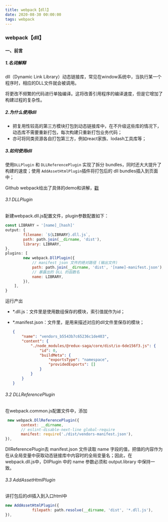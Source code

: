 ```yaml
---
title: webpack【dll】
date: 2020-08-30 00:00:00
tags: webpack
---
```


### webpack【dll】

#### 一、前言

##### 1.名词解释

dll（Dynamic Link Library）动态链接库，常见在window系统中，当执行某一个程序时，相应的DLL文件就会被调用。

将更改不频繁的代码进行单独编译。这将改善引用程序的编译速度，但是它增加了构建过程的复杂性。

##### 2.为什么使用dll

- 把复用性较高的第三方模块打包到动态链接库中，在不升级这些库的情况下，动态库不需要重新打包，每次构建只重新打包业务代码；
- 亦可将同类资源各自打包第三方，例如react家族、lodash工具库等；

##### 3.如何使用dll

使用`DLLPlugin` 和 `DLLReferencePlugin` 实现了拆分 bundles，同时还大大提升了构建的速度；使用 `AddAssetHtmlPlugin`插件将打包后的 dll bundles插入到页面中；

Github webpack给出了具体的demo和讲解，[戳](https://github.com/webpack/webpack/tree/master/examples/dll-user)

###### 3.1 DLLPlugin

新建webpack.dll.js配置文件，plugin参数配置如下：

```javascript
const LIBRARY = '[name]_[hash]'
output: {
        filename: `${LIBRARY}.dll.js`,
        path: path.join(__dirname, 'dist'),
        library: LIBRARY,
},
plugins: [
        new webpack.DllPlugin({
            // manifest json 文件的绝对路径 (输出文件)
            path: path.join(__dirname, 'dist', '[name]-manifest.json'),
            // 暴露出的 DLL 的函数名
            name: LIBRARY,
        }),
    ],
}
```

运行产出

- *.dll.js：文件里是使用数组保存的模块，索引值就作为id；

- *.manifest.json：文件里，是用来描述对应的dll文件里保存的模块；

  ```json
  {
      "name": "vendors_b5543b7c65236c1de403",
      "content": {
          "./node_modules/@redux-saga/core/dist/io-6de156f3.js": {
              "id": 0,
              "buildMeta": {
                  "exportsType": "namespace",
                  "providedExports": []
              }
          }
      }
  }
  ```

  

###### 3.2 DLLReferencePlugin

在webpack.common.js配置文件中，添加

```JavaScript
 new webpack.DllReferencePlugin({
       context: __dirname,
       // eslint-disable-next-line global-require
       manifest: require('./dist/vendors-manifest.json'),
}),

```

DllReferencePlugin去 manifest.json 文件读取 name 字段的值，把值的内容作为在从全局变量中获取动态链接库中内容时的全局变量名；因此，在 webpack.dll.js中，DllPlugin 中的 name 参数必须和 output.library 中保持一致。

###### 3.3 AddAssetHtmlPlugin

讲打包后的dll插入到入口html中

```javascript
new AddAssetHtmlPlugin({
			filepath: path.resolve(__dirname, 'dist', '*.dll.js'),
}),
```


